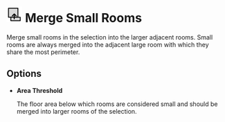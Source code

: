 # ![](../../.gitbook/assets/merge-with-filter.svg#thumbnail) Merge Small Rooms

Merge small rooms in the selection into the larger adjacent rooms. Small rooms are always merged into the adjacent large room with which they share the most perimeter.

## Options

* **Area Threshold**

  The floor area below which rooms are considered small and should be merged into larger rooms of the selection.

<style>
img[src*="#thumbnail"] {
   width:50px;
   height:50px;
}
</style>